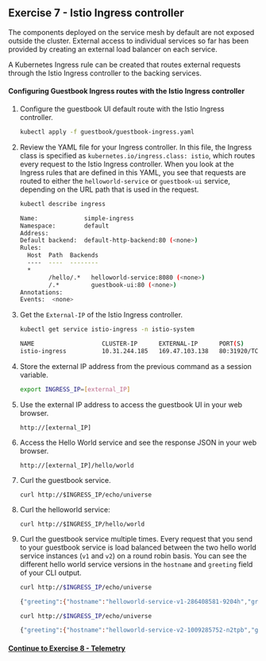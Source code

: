 ## Exercise 7 - Istio Ingress controller

The components deployed on the service mesh by default are not exposed outside the cluster. External access to individual services so far has been provided by creating an external load balancer on each service.

A Kubernetes Ingress rule can be created that routes external requests through the Istio Ingress controller to the backing services.

#### Configuring Guestbook Ingress routes with the Istio Ingress controller

1. Configure the guestbook UI default route with the Istio Ingress controller.

    ```sh
    kubectl apply -f guestbook/guestbook-ingress.yaml
    ```

2. Review the YAML file for your Ingress controller. In this file, the Ingress class is specified as `kubernetes.io/ingress.class: istio`, which routes every request to the Istio Ingress controller. When you look at the Ingress rules that are defined in this YAML, you see that requests are routed to either the `helloworld-service` or `guestbook-ui` service, depending on the URL path that is used in the request. 

    ```sh
    kubectl describe ingress

    Name:             simple-ingress
    Namespace:        default
    Address:          
    Default backend:  default-http-backend:80 (<none>)
    Rules:
      Host  Path  Backends
      ----  ----  --------
      *     
            /hello/.*   helloworld-service:8080 (<none>)
            /.*         guestbook-ui:80 (<none>)
    Annotations:
    Events:  <none>
    ```

3. Get the `External-IP` of the Istio Ingress controller.

    ```sh
    kubectl get service istio-ingress -n istio-system

    NAME                   CLUSTER-IP      EXTERNAL-IP      PORT(S)                       AGE
    istio-ingress          10.31.244.185   169.47.103.138   80:31920/TCP,443:32165/TCP    1h
    ```

4. Store the external IP address from the previous command as a session variable.
   
    ```sh
    export INGRESS_IP=[external_IP]
    ```

5. Use the external IP address to access the guestbook UI in your web browser.
   ```
   http://[external_IP]
   ```
   
6. Access the Hello World service and see the response JSON in your web browser.
   ```
   http://[external_IP]/hello/world
   ```

7. Curl the guestbook service.
   ```
   curl http://$INGRESS_IP/echo/universe
   ```

6. Curl the helloworld service:
   ```
   curl http://$INGRESS_IP/hello/world
   ```

7. Curl the guestbook service multiple times. Every request that you send to your guestbook service is load balanced between the two hello world service instances (`v1` and `v2`) on a round robin basis. You can see the different hello world service versions in the `hostname` and `greeting` field of your CLI output. 

    ```sh
    curl http://$INGRESS_IP/echo/universe

    {"greeting":{"hostname":"helloworld-service-v1-286408581-9204h","greeting":"Hello universe from helloworld-service-v1-286408581-9204h with 1.0","version":"1.0"},
    ```

    ```sh
    curl http://$INGRESS_IP/echo/universe

    {"greeting":{"hostname":"helloworld-service-v2-1009285752-n2tpb","greeting":"Hello universe from helloworld-service-v2-1009285752-n2tpb with 2.0","version":"2.0"}

    ```

#### [Continue to Exercise 8 - Telemetry](../exercise-8/README.md)
